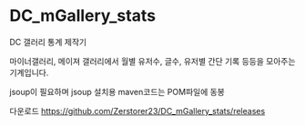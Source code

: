 # DC_mGallery_stats
DC 갤러리 통계 제작기

마이너갤러리, 메이져 갤러리에서
월별 유저수, 글수, 유저별 간단 기록 등등을 모아주는 기계입니다.

jsoup이 필요하며 jsoup 설치용 maven코드는 POM파일에 동봉

다운로드
https://github.com/Zerstorer23/DC_mGallery_stats/releases
